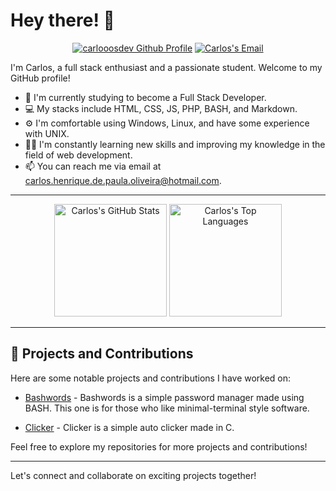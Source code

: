 # Hey there! 👋

<p align="center">
    <a href="https://github.com/carlooosdev"><img src="https://img.shields.io/badge/Github-carlooosdev-blue?style=for-the-badge&logo=github" alt="carlooosdev Github Profile"></a>
    <a href="mailto:carlos.henrique.de.paula.oliveira@hotmail.com"><img src="https://img.shields.io/badge/Email-carlos.henrique.de.paula.oliveira@hotmail.com-orange?style=for-the-badge&logo=mail.ru" alt="Carlos's Email"></a>
</p>

I'm Carlos, a full stack enthusiast and a passionate student. Welcome to my GitHub profile! 

- 🌱 I'm currently studying to become a Full Stack Developer.
- 💻 My stacks include HTML, CSS, JS, PHP, BASH, and Markdown.
- ⚙️ I'm comfortable using Windows, Linux, and have some experience with UNIX.
- 👨‍🎓 I'm constantly learning new skills and improving my knowledge in the field of web development.
- 📫 You can reach me via email at carlos.henrique.de.paula.oliveira@hotmail.com.

---

<p align="center">
    <img height="180em" src="https://github-readme-stats.vercel.app/api?username=carlooosdev&count_private=true&show_icons=true&theme=dark" alt="Carlos's GitHub Stats">
    <img height="180em" src="https://github-readme-stats.vercel.app/api/top-langs/?username=carlooosdev&theme=dark&layout=compact" alt="Carlos's Top Languages">
</p>

---

## 🚀 Projects and Contributions

Here are some notable projects and contributions I have worked on:

- [Bashwords](https://github.com/carlooosdev/bashwords) - Bashwords is a simple password manager made using BASH. This one is for those who like minimal-terminal style software.

- [Clicker](https://github.com/carlooosdev/clicker) - Clicker is a simple auto clicker made in C.

Feel free to explore my repositories for more projects and contributions!

---

Let's connect and collaborate on exciting projects together!

